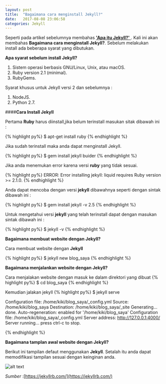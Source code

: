 ```yaml
---
layout: post
title:  "Bagaimana cara menginstall Jekyll?"
date:   2017-08-08 23:06:58
categories: Jekyll
---
```


Seperti pada artikel sebelumnya membahas [**'Apa itu Jekyll?'** ](https://kurtakon.com/jekyll/2017/08/08/artikel-1.html) . Kali ini akan membahas **Bagaimana cara menginstall Jekyll?**. Sebelum melakukan install ada beberapa syarat yang dibutukan.


**Apa syarat sebelum install Jekyll?**

1. Sistem operasi berbasis GNU/Linux, Unix, atau macOS.
2. Ruby version 2.1 (minimal).
3. RubyGems.

Syarat khusus untuk Jekyll versi 2 dan sebelumnya :

1. NodeJS.
2. Python 2.7.




####**Cara Install Jekyll**

Pertama **Ruby** harus diinstall,jika belum terinstall masukan sitak dibawah ini :

{% highlight py%}
$ apt-get install ruby
{% endhighlight %}

Jika sudah terinstall maka anda dapat menginstall Jekyll.

{% highlight py%}
$ gem install jekyll buider
{% endhighlight %}

Jika anda menemukan error karena versi **ruby** yang tidak sesuai.

{% highlight py%}
ERROR:  Error installing jekyll:
    liquid requires Ruby version >= 2.1.0.
{% endhighlight %}

Anda dapat mencoba dengan versi **jekyll** dibawahnya seperti dengan sintak dibawah ini :

{% highlight py%}
$ gem install jekyll -v 2.5
{% endhighlight %}

Untuk mengetahui versi **jekyll** yang telah terinstall dapat dengan masukan sintak dibawah ini :

{% highlight py%}
$ jekyll -v 
{% endhighlight %}


**Bagaimana membuat website dengan Jekyll?**

Cara membuat website dengan **Jekyll**

{% highlight py%}
$ jekyll new blog_saya
{% endhighlight %}


**Bagaimana menjalankan website dengan Jekyll?**

Cara menjalakan website dengan masuk ke dalam direktori yang dibuat
{% highlight py%}
$ cd blog_saya
{% endhighlight %}

Kemudian jalakan jekyll
{% highlight py%}
$ jekyll serve

Configuration file: /home/kiki/blog_saya/_config.yml
            Source: /home/kiki/blog_saya
       Destination: /home/kiki/blog_saya/_site
      Generating... 
                    done.
 Auto-regeneration: enabled for '/home/kiki/blog_saya'
Configuration file: /home/kiki/blog_saya/_config.yml
    Server address: http://127.0.0.1:4000/
  Server running... press ctrl-c to stop.


{% endhighlight %}

**Bagaimana tamplan awal website dengan Jekyll?**

Berikut ini tampilan defaut menggunakan **Jekyll**. Setalah itu anda dapat memodifikasi tampilan sesuai dengan keinginan anda.

![alt text][gambar4]

[gambar4]:{{site.urlimg}}/img-7.png "Include html"


_Sumber_ :[https://jekyllrb.com/](https://jekyllrb.com/)